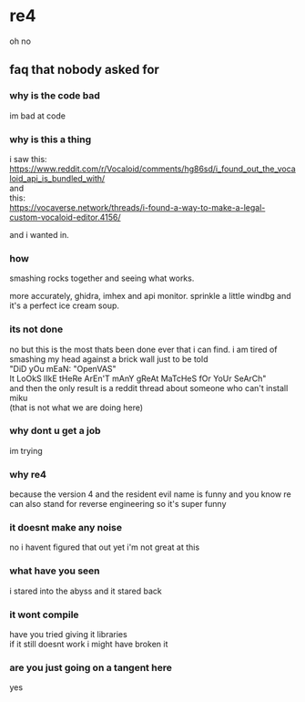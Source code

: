 # re4
oh no


## faq that nobody asked for

### why is the code bad
im bad at code

### why is this a thing
i saw this:  
https://www.reddit.com/r/Vocaloid/comments/hg86sd/i_found_out_the_vocaloid_api_is_bundled_with/  
and  
this:  
https://vocaverse.network/threads/i-found-a-way-to-make-a-legal-custom-vocaloid-editor.4156/  

and i wanted in.

### how
smashing rocks together and seeing what works.

more accurately, ghidra, imhex and api monitor. sprinkle a little windbg and it's a perfect ice cream soup.

### its not done
no but this is the most thats been done ever that i can find. i am tired of smashing my head against a brick wall just to be told  
"DiD yOu mEaN: "OpenVAS"  
It LoOkS lIkE tHeRe ArEn'T mAnY gReAt MaTcHeS fOr YoUr SeArCh"  
and then the only result is a reddit thread about someone who can't install miku  
(that is not what we are doing here)

### why dont u get a job
im trying

### why re4
because the version 4 and the resident evil name is funny and you know re can also stand for reverse engineering so it's super funny

### it doesnt make any noise
no i havent figured that out yet i'm not great at this

### what have you seen
i stared into the abyss and it stared back

### it wont compile
have you tried giving it libraries  
if it still doesnt work i might have broken it

### are you just going on a tangent here
yes
